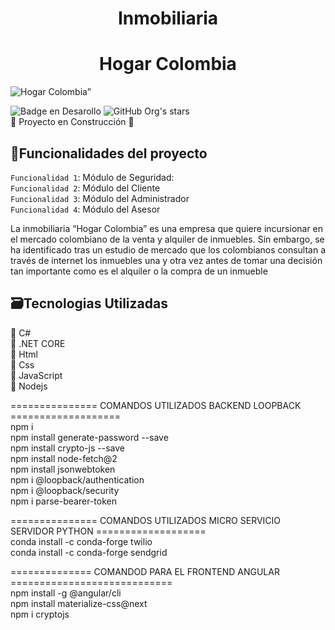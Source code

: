 <h1 align="center"> Inmobiliaria </h1> 
<h1 align="center"> Hogar Colombia</h1>

![Hogar Colombia”](https://blog.fmb.mx/hubfs/sitio-web-inmobiliaria-ventas-real-estate-agencia-marketing-inmobiliario-fmb-2020.jpg)

![Badge en Desarollo](https://img.shields.io/badge/STATUS-EN%20DESAROLLO-green)
![GitHub Org's stars](https://img.shields.io/github/stars/camilafernanda?style=social)<br>
:construction: Proyecto en Construcción :construction:

## :hammer:Funcionalidades del proyecto

`Funcionalidad 1`: Módulo de Seguridad:  <br>
`Funcionalidad 2`: Módulo del Cliente <br>
`Funcionalidad 3`: Módulo del Administrador <br>
`Funcionalidad 4`: Módulo del Asesor <br>



La inmobiliaria “Hogar Colombia” es una empresa que quiere incursionar en el mercado colombiano de la venta y alquiler de inmuebles. 
Sin embargo, se ha identificado tras un estudio de mercado que los colombianos consultan a través de internet los inmuebles una y otra 
vez antes de tomar una decisión tan importante como es el alquiler o la compra de un inmueble 

## :card_file_box:Tecnologias Utilizadas <br>
:pushpin: C# <br>
:pushpin: .NET CORE <br>
:pushpin: Html <br>
:pushpin: Css <br>
:pushpin: JavaScript <br>
:pushpin: Nodejs <br>

=============== COMANDOS UTILIZADOS BACKEND LOOPBACK =================== <br>
npm i <br>
npm install generate-password --save <br>
npm install crypto-js --save <br>
npm install node-fetch@2 <br>
npm install jsonwebtoken <br>
npm i @loopback/authentication <br>
npm i @loopback/security <br>
npm i parse-bearer-token <br>

=============== COMANDOS UTILIZADOS  MICRO SERVICIO SERVIDOR PYTHON =================== <br>
conda install -c  conda-forge twilio <br>
conda install -c conda-forge sendgrid <br>

============== COMANDOD PARA EL FRONTEND ANGULAR ============================  <br>
npm install -g @angular/cli  <br>
npm install materialize-css@next  <br>
npm i cryptojs  <br>
